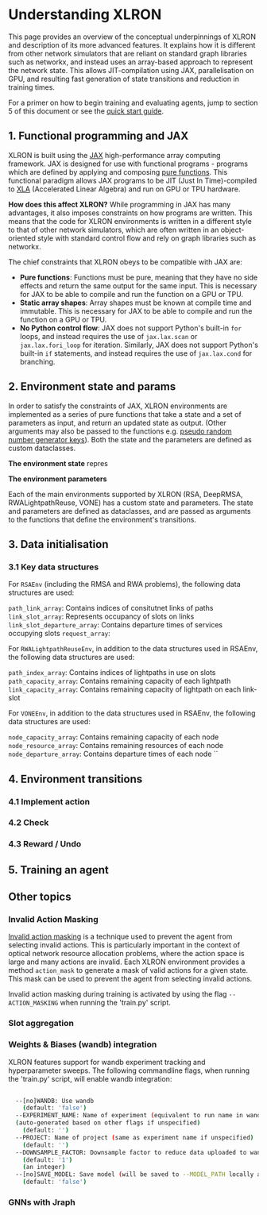 # Understanding XLRON

This page provides an overview of the conceptual underpinnings of XLRON and description of its more advanced features. It explains how it is different from other network simulators that are reliant on standard graph libraries such as networkx, and instead uses an array-based approach to represent the network state. This allows JIT-compilation using JAX, parallelisation on GPU, and resulting fast generation of state transitions and reduction in training times.

For a primer on how to begin training and evaluating agents, jump to section 5 of this document or see the [quick start guide](quickstart.md).


## 1. Functional programming and JAX

XLRON is built using the [JAX](https://jax.readthedocs.io/en/latest/) high-performance array computing framework. JAX is designed for use with functional programs - programs which are defined by applying and composing [pure functions](https://jax.readthedocs.io/en/latest/glossary.html#term-pure-function). This functional paradigm allows JAX programs to be JIT (Just In Time)-compiled to [XLA](https://openxla.org/xla) (Accelerated Linear Algebra) and run on GPU or TPU hardware.

**How does this affect XLRON?** While programming in JAX has many advantages, it also imposes constraints on how programs are written. This means that the code for XLRON environments is written in a different style to that of other network simulators, which are often written in an object-oriented style with standard control flow and rely on graph libraries such as networkx.

The chief constraints that XLRON obeys to be compatible with JAX are:

- **Pure functions**: Functions must be pure, meaning that they have no side effects and return the same output for the same input. This is necessary for JAX to be able to compile and run the function on a GPU or TPU.
- **Static array shapes**: Array shapes must be known at compile time and immutable. This is necessary for JAX to be able to compile and run the function on a GPU or TPU.
- **No Python control flow**: JAX does not support Python's built-in `for` loops, and instead requires the use of `jax.lax.scan` or `jax.lax.fori_loop` for iteration. Similarly, JAX does not support Python's built-in `if` statements, and instead requires the use of `jax.lax.cond` for branching.

## 2. Environment state and params

In order to satisfy the constraints of JAX, XLRON environments are implemented as a series of pure functions that take a state and a set of parameters as input, and return an updated state as output. (Other arguments may also be passed to the functions e.g. [pseudo random number generator keys](https://jax.readthedocs.io/en/latest/jax-101/05-random-numbers.html)). Both the state and the parameters are defined as custom dataclasses.

**The environment state** repres

**The environment parameters** 

Each of the main environments supported by XLRON (RSA, DeepRMSA, RWALightpathReuse, VONE) has a custom state and parameters. The state and parameters are defined as dataclasses, and are passed as arguments to the functions that define the environment's transitions.

## 3. Data initialisation



### 3.1 Key data structures

For `RSAEnv` (including the RMSA and RWA problems), the following data structures are used:

`path_link_array`: Contains indices of consitutnet links of paths
`link_slot_array`: Represents occupancy of slots on links
`link_slot_departure_array`: Contains departure times of services occupying slots
`request_array`: 

For `RWALightpathReuseEnv`, in addition to the data structures used in RSAEnv, the following data structures are used:

`path_index_array`:  Contains indices of lightpaths in use on slots
`path_capacity_array`:  Contains remaining capacity of each lightpath
`link_capacity_array`:  Contains remaining capacity of lightpath on each link-slot


For `VONEEnv`, in addition to the data structures used in RSAEnv, the following data structures are used:

`node_capacity_array`:  Contains remaining capacity of each node
`node_resource_array`:  Contains remaining resources of each node
`node_departure_array`:  Contains departure times of each node
``



## 4. Environment transitions

### 4.1 Implement action

### 4.2 Check

### 4.3 Reward / Undo

## 5. Training an agent

## Other topics

### Invalid Action Masking

[Invalid action masking](https://arxiv.org/pdf/2006.14171.pdf) is a technique used to prevent the agent from selecting invalid actions. This is particularly important in the context of optical network resource allocation problems, where the action space is large and many actions are invalid. Each XLRON environment provides a method `action_mask` to generate a mask of valid actions for a given state. This mask can be used to prevent the agent from selecting invalid actions.

Invalid action masking during training is activated by using the flag `--ACTION_MASKING` when running the 'train.py' script. 

### Slot aggregation

### Weights & Biases (wandb) integration

XLRON features support for wandb experiment tracking and hyperparameter sweeps. The following commandline flags, when running the 'train.py' script, will enable wandb integration:

```bash
  
  --[no]WANDB: Use wandb
    (default: 'false')
  --EXPERIMENT_NAME: Name of experiment (equivalent to run name in wandb) 
  (auto-generated based on other flags if unspecified)
    (default: '')
  --PROJECT: Name of project (same as experiment name if unspecified)
    (default: '')
  --DOWNSAMPLE_FACTOR: Downsample factor to reduce data uploaded to wandb
    (default: '1')
    (an integer)
  --[no]SAVE_MODEL: Save model (will be saved to --MODEL_PATH locally and uploaded to wandb if --WANDB is True)
    (default: 'false')
```


### GNNs with Jraph

